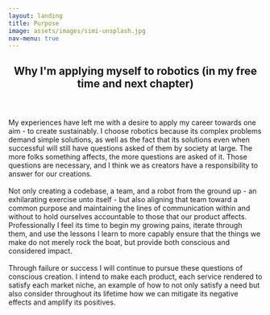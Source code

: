 ```yaml
---
layout: landing
title: Purpose
image: assets/images/simi-unsplash.jpg
nav-menu: true
---
```

<section id="one">
	<div class="inner">
		<header class="major">
			<h2>Why I'm applying myself to robotics (in my free time and next chapter)</h2>
		</header>
		<p>My experiences have left me with a desire to apply my career towards one aim - to create sustainably. I choose robotics because its complex problems demand simple solutions, as well as the fact that its solutions even when successful will still have questions asked of them by society at large. The more folks something affects, the more questions are asked of it. Those questions are necessary, and I think we as creators have a responsibility to answer for our creations. <br/> <br/>
		Not only creating a codebase, a team, and a robot from the ground up - an exhilarating exercise unto itself - but also aligning that team toward a common purpose and maintaining the lines of communication within and without to hold ourselves accountable to those that our product affects. Professionally I feel its time to begin my growing pains, iterate through them, and use the lessons I learn to more capably ensure that the things we make do not merely rock the boat, but provide both conscious and considered impact. <br/> <br/>
		Through failure or success I will continue to pursue these questions of conscious creation. I intend to make each product, each service rendered to satisfy each market niche, an example of how to not only satisfy a need but also consider throughout its lifetime how we can mitigate its negative effects and amplify its positives.
		</p>
	</div>
</section>
